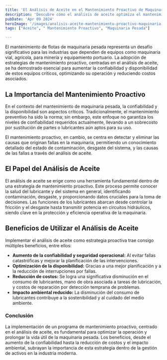 ```yaml
---
title: 'El Análisis de Aceite en el Mantenimiento Proactivo de Maquinaria Pesada'
description: 'Descubre cómo el análisis de aceite optimiza el mantenimiento proactivo de maquinaria pesada, aumentando confiabilidad y reduciendo costos.'
pubDate: 'Apr 09 2024'
heroImage: '/images/analisis-aceite-mantenimiento-proactivo-maquinaria-pesada.webp'
tags: ["Aceite", " Mantenimiento Proactivo", "Maquinaria Pesada"]

---
```


El mantenimiento de flotas de maquinaria pesada representa un desafío significativo para las industrias que dependen de equipos como maquinaria vial, agrícola, para minería y equipamiento portuario. La adopción de estrategias de mantenimiento proactivo, centradas en el análisis de aceite, se ha demostrado esencial para aumentar la confiabilidad y disponibilidad de estos equipos críticos, optimizando su operación y reduciendo costos asociados.

## La Importancia del Mantenimiento Proactivo
En el contexto del mantenimiento de maquinaria pesada, la confiabilidad y la disponibilidad son aspectos críticos. Tradicionalmente, el mantenimiento preventivo ha sido la norma; sin embargo, este enfoque no garantiza los niveles de confiabilidad requeridos actualmente, llevando a un sobrecosto por sustitución de partes o lubricantes aún aptos para su uso.

El mantenimiento proactivo, en cambio, se centra en detectar y eliminar las causas que originan fallas en la maquinaria, permitiendo un conocimiento detallado del estado de contaminación, desgaste del sistema, y las causas de las fallas a través del análisis de aceite.

## El Papel del Análisis de Aceite
El análisis de aceite se erige como una herramienta fundamental dentro de una estrategia de mantenimiento proactivo. Este proceso permite conocer la salud del lubricante y del sistema en general, identificando contaminación, desgaste, y proporcionando datos cruciales para la toma de decisiones. Las funciones de los lubricantes abarcan desde controlar la fricción y el desgaste hasta transmitir potencia en circuitos hidráulicos, siendo clave en la protección y eficiencia operativa de la maquinaria.

## Beneficios de Utilizar el Análisis de Aceite
Implementar el análisis de aceite como estrategia proactiva trae consigo múltiples beneficios, entre ellos:

- **Aumento de la confiabilidad y seguridad operacional:** Al evitar fallas catastróficas y mejorar la planificación de las intervenciones.
- **Optimización de la disponibilidad:** Gracias a una mejor planificación y a la reducción de interrupciones por fallas.
- **Reducción de costos:** Se logra una significativa disminución en el consumo de lubricantes, mano de obra asociada a tareas de lubricación, y costos de reparación por detección temprana de problemas.
- **Impacto ambiental reducido:** La disminución del consumo de lubricantes contribuye a la sostenibilidad y al cuidado del medio ambiente.


### Conclusión
La implementación de un programa de mantenimiento proactivo, centrado en el análisis de aceite, es fundamental para optimizar la operación y prolongar la vida útil de la maquinaria pesada. Los beneficios, desde el aumento de la confiabilidad hasta la reducción de costos y el impacto ambiental, subrayan la importancia de esta estrategia dentro de la gestión de activos en la industria moderna.